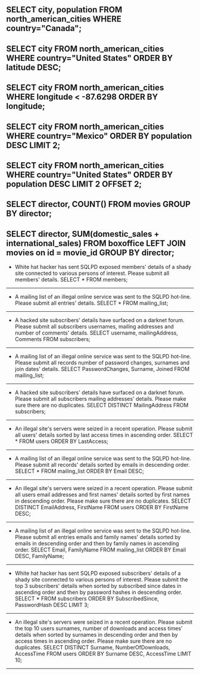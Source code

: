 SELECT city, population
FROM north_american_cities
WHERE country="Canada";
---------------------------
SELECT city
FROM north_american_cities
WHERE country="United States"
ORDER BY latitude DESC;
---------------------------
SELECT city
FROM north_american_cities
WHERE longitude < -87.6298
ORDER BY longitude;
---------------------------
SELECT city
FROM north_american_cities
WHERE country="Mexico"
ORDER BY population DESC
LIMIT 2;
---------------------------
SELECT city
FROM north_american_cities
WHERE country="United States"
ORDER BY population DESC
LIMIT 2 OFFSET 2;
---------------------------
SELECT director, COUNT()
FROM movies
GROUP BY director;
---------------------------
SELECT director, SUM(domestic_sales + international_sales)
FROM boxoffice
LEFT JOIN movies
 on id = movie_id
GROUP BY director;
---------------------------
- White hat hacker has sent SQLPD exposed members' details of a shady site connected to various persons of interest. Please submit all members' details.
SELECT *
FROM members;
---------------------------
- A mailing list of an illegal online service was sent to the SQLPD hot-line. Please submit all entries' details.
SELECT *
FROM mailing_list;
---------------------------
- A hacked site subscribers' details have surfaced on a darknet forum. Please submit all subscribers usernames, mailing addresses and number of comments' details.
SELECT username, mailingAddress, Comments
FROM subscribers;
---------------------------
- A mailing list of an illegal online service was sent to the SQLPD hot-line. Please submit all records number of password changes, surnames and join dates' details.
SELECT PasswordChanges, Surname, Joined
FROM mailing_list;
---------------------------
- A hacked site subscribers' details have surfaced on a darknet forum. Please submit all subscribers mailing addresses' details. Please make sure there are no duplicates.
SELECT DISTINCT MailingAddress
FROM subscribers;
---------------------------
- An illegal site's servers were seized in a recent operation. Please submit all users' details sorted by last access times in ascending order.
SELECT *
FROM users
ORDER BY LastAccess;
---------------------------
- A mailing list of an illegal online service was sent to the SQLPD hot-line. Please submit all records' details sorted by emails in descending order.
SELECT *
FROM mailing_list
ORDER BY Email DESC;
---------------------------
- An illegal site's servers were seized in a recent operation. Please submit all users email addresses and first names' details sorted by first names in descending order. Please make sure there are no duplicates.
SELECT DISTINCT EmailAddress, FirstName
FROM users
ORDER BY FirstName DESC;
---------------------------
- A mailing list of an illegal online service was sent to the SQLPD hot-line. Please submit all entries emails and family names' details sorted by emails in descending order and then by family names in ascending order.
SELECT Email, FamilyName
FROM mailing_list
ORDER BY Email DESC, FamilyName;
---------------------------
- White hat hacker has sent SQLPD exposed subscribers' details of a shady site connected to various persons of interest. Please submit the top 3 subscribers' details when sorted by subscribed since dates in ascending order and then by password hashes in descending order.
SELECT *
FROM subscribers
ORDER BY SubscribedSince, PasswordHash DESC
LIMIT 3;
---------------------------
- An illegal site's servers were seized in a recent operation. Please submit the top 10 users surnames, number of downloads and access times' details when sorted by surnames in descending order and then by access times in ascending order. Please make sure there are no duplicates.
SELECT DISTINCT Surname, NumberOfDownloads, AccessTime
FROM users
ORDER BY Surname DESC, AccessTime
LIMIT 10;
---------------------------
